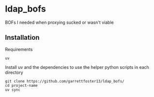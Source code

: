 # ldap_bofs

BOFs I needed when proxying sucked or wasn't viable

## Installation

Requirements

```
uv
```

Install uv and the dependencies to use the helper python scripts in each directory

```
git clone https://github.com/garrettfoster13/ldap_bofs/
cd project-name
uv sync
```